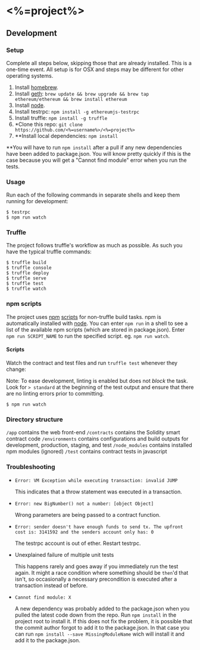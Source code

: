 # <%=project%>

## Development

### Setup

Complete all steps below, skipping those that are already installed. This is a one-time event. All setup is for OSX and steps may be different for other operating systems.

1. Install [homebrew](http://brew.sh/).
1. Install [geth](https://github.com/ethereum/go-ethereum/wiki/Installation-Instructions-for-Mac): `brew update && brew upgrade && brew tap ethereum/ethereum && brew install ethereum`
1. Install [node](https://nodejs.org).
1. Install testrpc: `npm install -g ethereumjs-testrpc`
1. Install truffle: `npm install -g truffle`
1. *Clone this repo: `git clone https://github.com/<%=username%>/<%=project%>`
1. **Install local dependencies: `npm install`

**You will have to run `npm install` after a pull if any new dependencies have been added to package.json. You will know pretty quickly if this is the case because you will get a "Cannot find module" error when you run the tests.

### Usage

Run each of the following commands in separate shells and keep them running for development:

```
$ testrpc
$ npm run watch
```

### Truffle

The project follows truffle's workflow as much as possible. As such you
have the typical truffle commands:

```
$ truffle build
$ truffle console
$ truffle deploy
$ truffle serve
$ truffle test
$ truffle watch
```

### npm scripts

The project uses [npm](https://npmjs.org) [scripts](https://docs.npmjs.com/misc/scripts) for non-truffle build tasks. npm is automatically installed with [node](https://nodejs.org). You can enter `npm run` in a shell to see a list of the available npm scripts (which are stored in package.json). Enter `npm run SCRIPT_NAME` to run the specified script. eg. `npm run watch`.

#### Scripts

Watch the contract and test files and run `truffle test` whenever they change:

Note: To ease development, linting is enabled but does not *block* the task. Look for `> standard` at the beginning of the test output and ensure that there are no linting errors prior to committing.

```
$ npm run watch
```

### Directory structure

`/app` contains the web front-end
`/contracts` contains the Solidity smart contract code
`/environments` contains configurations and build outputs for development, production, staging, and test
`/node_modules` contains installed npm modules (ignored)
`/test` contains contract tests in javascript

### Troubleshooting

- `Error: VM Exception while executing transaction: invalid JUMP`

  This indicates that a throw statement was executed in a transaction.

- `Error: new BigNumber() not a number: [object Object]`

  Wrong parameters are being passed to a contract function.

- `Error: sender doesn't have enough funds to send tx. The upfront cost is: 3141592 and the senders account only has: 0`

  The testrpc account is out of ether. Restart testrpc.

- Unexplained failure of multiple unit tests

  This happens rarely and goes away if you immediately run the test again. It might a race condition where something should be `then`'d that isn't, so occasionally a necessary precondition is executed after a transaction instead of before.

- `Cannot find module: X`

  A new dependency was probably added to the package.json when you pulled the latest code down from the repo. Run `npm install` in the project root to install it. If this does not fix the problem, it is possible that the commit author forgot to add it to the package.json. In that case you can run `npm install --save MissingModuleName` wich will install it and add it to the package.json.

